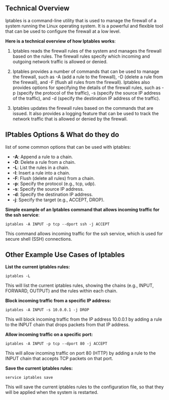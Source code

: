 ## Technical Overview

Iptables is a command-line utility that is used to manage the firewall of a system running the Linux operating system. It is a powerful and flexible tool that can be used to configure the firewall at a low level.

**Here is a technical overview of how Iptables works**:

1. Iptables reads the firewall rules of the system and manages the firewall based on the rules. The firewall rules specify which incoming and outgoing network traffic is allowed or denied.

1. Iptables provides a number of commands that can be used to manage the firewall, such as -A (add a rule to the firewall), -D (delete a rule from the firewall), and -F (flush all rules from the firewall). Iptables also provides options for specifying the details of the firewall rules, such as -p (specify the protocol of the traffic), -s (specify the source IP address of the traffic), and -d (specify the destination IP address of the traffic).

1. Iptables updates the firewall rules based on the commands that are issued. It also provides a logging feature that can be used to track the network traffic that is allowed or denied by the firewall.

## IPtables Options & What do they do

list of some common options that can be used with iptables:

- **-A**: Append a rule to a chain.
- **-D**: Delete a rule from a chain.
- **-L**: List the rules in a chain.
- **-I**: Insert a rule into a chain.
- **-F**: Flush (delete all rules) from a chain.
- **-p**: Specify the protocol (e.g., tcp, udp).
- **-s**: Specify the source IP address.
- **-d**: Specify the destination IP address.
- **-j**: Specify the target (e.g., ACCEPT, DROP).

**Simple example of an Iptables command that allows incoming traffic for the ssh service**:

```
iptables -A INPUT -p tcp --dport ssh -j ACCEPT
```
This command allows incoming traffic for the ssh service, which is used for secure shell (SSH) connections.


## Other Example Use Cases of Iptables

**List the current iptables rules:**

```
iptables -L
```
This will list the current iptables rules, showing the chains (e.g., INPUT, FORWARD, OUTPUT) and the rules within each chain.

**Block incoming traffic from a specific IP address:**

```
iptables -A INPUT -s 10.0.0.1 -j DROP
```
This will block incoming traffic from the IP address 10.0.0.1 by adding a rule to the INPUT chain that drops packets from that IP address.

**Allow incoming traffic on a specific port:**

```
iptables -A INPUT -p tcp --dport 80 -j ACCEPT
```
This will allow incoming traffic on port 80 (HTTP) by adding a rule to the INPUT chain that accepts TCP packets on that port.

**Save the current iptables rules:**

```
service iptables save
```
This will save the current iptables rules to the configuration file, so that they will be applied when the system is restarted.

